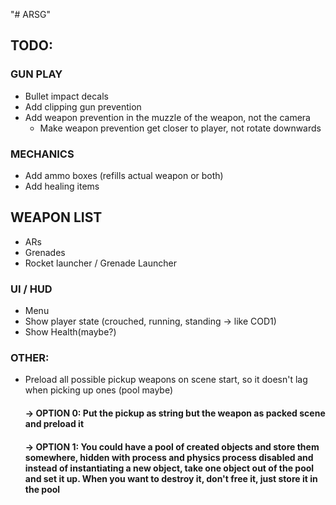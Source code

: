 "# ARSG" 
## TODO:

### GUN PLAY
 - Bullet impact decals
 - Add clipping gun prevention
 - Add weapon prevention in the muzzle of the weapon, not the camera
	- Make weapon prevention get closer to player, not rotate downwards

### MECHANICS
 - Add ammo boxes (refills actual weapon or both)
 - Add healing items

## WEAPON LIST
 - ARs
 - Grenades
 - Rocket launcher / Grenade Launcher
 
### UI / HUD
 - Menu
 - Show player state (crouched, running, standing -> like COD1)
 - Show Health(maybe?)
 
### OTHER:
 - Preload all possible pickup weapons on scene start, so it doesn't lag when picking up ones (pool maybe)
 	#### -> OPTION 0: Put the pickup as string but the weapon as packed scene and preload it
	#### -> OPTION 1: You could have a pool of created objects and store them somewhere, hidden with process and physics process disabled and instead of instantiating a new object, take one object out of the pool and set it up. When you want to destroy it, don't free it, just store it in the pool 